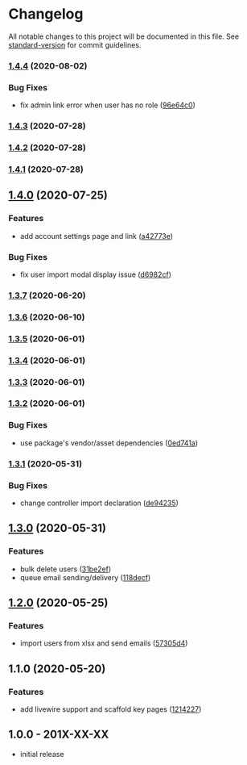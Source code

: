 # Changelog

All notable changes to this project will be documented in this file. See [standard-version](https://github.com/conventional-changelog/standard-version) for commit guidelines.

### [1.4.4](https://github.com/openresources/user-manager/compare/v1.4.3...v1.4.4) (2020-08-02)


### Bug Fixes

* fix admin link error when user has no role ([96e64c0](https://github.com/openresources/user-manager/commit/96e64c0143296a1a9a57a3f388727ba77a13afb8))

### [1.4.3](https://github.com/openresources/user-manager/compare/v1.4.2...v1.4.3) (2020-07-28)

### [1.4.2](https://github.com/openresources/user-manager/compare/v1.4.1...v1.4.2) (2020-07-28)

### [1.4.1](https://github.com/openresources/user-manager/compare/v1.4.0...v1.4.1) (2020-07-28)

## [1.4.0](https://github.com/openresources/user-manager/compare/v1.3.7...v1.4.0) (2020-07-25)


### Features

* add account settings page and link ([a42773e](https://github.com/openresources/user-manager/commit/a42773e72a6e8e52f73dcfa327d9dfb003ab8d1b))


### Bug Fixes

* fix user import modal display issue ([d6982cf](https://github.com/openresources/user-manager/commit/d6982cfab4a8887630107247f0283ef899600eb7))

### [1.3.7](https://github.com/openresources/user-manager/compare/v1.3.6...v1.3.7) (2020-06-20)

### [1.3.6](https://github.com/openresources/user-manager/compare/v1.3.5...v1.3.6) (2020-06-10)

### [1.3.5](https://github.com/openresources/user-manager/compare/v1.3.4...v1.3.5) (2020-06-01)

### [1.3.4](https://github.com/openresources/user-manager/compare/v1.3.3...v1.3.4) (2020-06-01)

### [1.3.3](https://github.com/openresources/user-manager/compare/v1.3.2...v1.3.3) (2020-06-01)

### [1.3.2](https://github.com/openresources/user-manager/compare/v1.3.1...v1.3.2) (2020-06-01)


### Bug Fixes

* use package's vendor/asset dependencies ([0ed741a](https://github.com/openresources/user-manager/commit/0ed741a04ccac9e0bf4d460e8f696ba4f179d20c))

### [1.3.1](https://github.com/openresources/user-manager/compare/v1.3.0...v1.3.1) (2020-05-31)


### Bug Fixes

* change controller  import declaration ([de94235](https://github.com/openresources/user-manager/commit/de94235aff34445332a71a84d278bc7237db1c89))

## [1.3.0](https://github.com/openresources/user-manager/compare/v1.2.0...v1.3.0) (2020-05-31)


### Features

* bulk delete users ([31be2ef](https://github.com/openresources/user-manager/commit/31be2ef9e7803179d87de1451830814ea1ead6ed))
* queue email sending/delivery ([118decf](https://github.com/openresources/user-manager/commit/118decf5a3acd90fa10c78f9885f86a4faf5e08a))

## [1.2.0](https://github.com/openresources/user-manager/compare/v1.1.0...v1.2.0) (2020-05-25)


### Features

* import users from xlsx and send emails ([57305d4](https://github.com/openresources/user-manager/commit/57305d49ce57ea43ea8a7f33a85a920987f8db9d))

## 1.1.0 (2020-05-20)


### Features

* add livewire support and scaffold key pages ([1214227](https://github.com/openresources/user-manager/commit/1214227c9fa7b74068aecb8eee7be252c8e95862))

## 1.0.0 - 201X-XX-XX

- initial release
